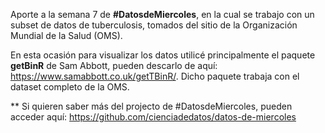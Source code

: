 
Aporte a la semana 7 de **#DatosdeMiercoles**, en la cual se trabajo con un subset de datos de tuberculosis, tomados del sitio de la Organización Mundial de la Salud (OMS).

En esta ocasión para visualizar los datos utilicé principalmente el paquete **getBinR** de Sam Abbott, pueden descarlo de aquí: https://www.samabbott.co.uk/getTBinR/. Dicho paquete trabaja con el dataset completo de la OMS.

** Si quieren saber más del projecto de #DatosdeMiercoles, pueden acceder aquí: https://github.com/cienciadedatos/datos-de-miercoles

